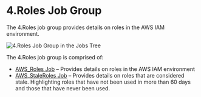 # 4.Roles Job Group

The 4.Roles job group provides details on roles in the AWS IAM environment.

![4.Roles Job Group in the Jobs Tree](/img/versioned_docs/enterpriseauditor_11.6/enterpriseauditor/admin/hostmanagement/jobstree.webp)

The 4.Roles job group is comprised of:

- [AWS_Roles Job](/docs/accessanalyzer/11.6/enterpriseauditor/solutions/aws/roles/aws_roles.md)
  – Provides details on roles in the AWS IAM environment
- [AWS_StaleRoles Job](/docs/accessanalyzer/11.6/enterpriseauditor/solutions/aws/roles/aws_staleroles.md)
  – Provides details on roles that are considered stale. Highlighting roles that have not been used
  in more than 60 days and those that have never been used.
